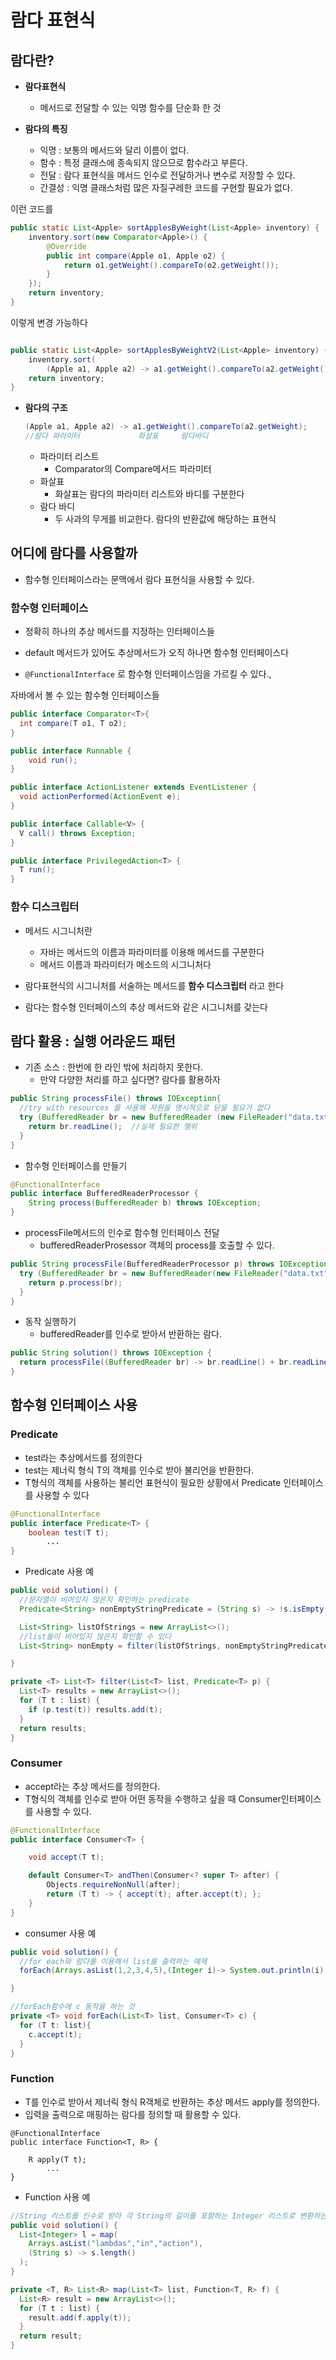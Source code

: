 # 람다 표현식

## 람다란?
* **람다표현식**
  * 메서드로 전달할 수 있는 익명 함수를 단순화 한 것


* **람다의 특징**
  * 익명 : 보통의 메서드와 달리 이름이 없다.
  * 함수 : 특정 클래스에 종속되지 않으므로 함수라고 부른다.
  * 전달 : 람다 표현식을 메서드 인수로 전달하거나 변수로 저장할 수 있다.
  * 간결성 : 익명 클래스처럼 많은 자질구레한 코드를 구현할 필요가 없다.

이런 코드를

```java
public static List<Apple> sortApplesByWeight(List<Apple> inventory) {
    inventory.sort(new Comparator<Apple>() {
        @Override 
        public int compare(Apple o1, Apple o2) {
            return o1.getWeight().compareTo(o2.getWeight());
        }
    });
    return inventory;
}

```

이렇게 변경 가능하다

```java

public static List<Apple> sortApplesByWeightV2(List<Apple> inventory) {
    inventory.sort(
        (Apple a1, Apple a2) -> a1.getWeight().compareTo(a2.getWeight()));
    return inventory;
}

```



- **람다의 구조**

  ```java
  (Apple a1, Apple a2) -> a1.getWeight().compareTo(a2.getWeight);
  //람다 파라미터				화살표		람다바디
  ```

  - 파라미터 리스트
    - Comparator의 Compare메서드 파라미터
  - 화살표
    - 화살표는 람다의 파라미터 리스트와 바디를 구분한다
  - 람다 바디
    - 두 사과의 무게를 비교한다. 람다의 반환값에 해당하는 표현식



## 어디에 람다를 사용할까

- 함수형 인터페이스라는 문맥에서 람다 표현식을 사용할 수 있다.

### 함수형 인터페이스

- 정확히 하나의 추상 메서드를 지정하는 인터페이스들

- default 메서드가 있어도 추상메서드가 오직 하나면 함수형 인터페이스다
- `@FunctionalInterface` 로 함수형 인터페이스임을 가르킬 수 있다.,



자바에서 볼 수 있는 함수형 인터페이스들

```java
public interface Comparator<T>{
  int compare(T o1, T o2);
}

public interface Runnable {
	void run();
}

public interface ActionListener extends EventListener {
  void actionPerformed(ActionEvent e);
}

public interface Callable<V> {  
  V call() throws Exception;
}

public interface PrivilegedAction<T> {
  T run();
}
```



### 함수 디스크립터

- 메서드 시그니처란
  - 자바는 메서드의 이름과 파라미터를 이용해 메서드를 구분한다
  - 메서드 이름과 파라미터가 메소드의 시그니처다

- 람다표현식의 시그니처를 서술하는 메서드를 **함수 디스크립터** 라고 한다
- 람다는 함수형 인터페이스의 추상 메서드와 같은 시그니처를 갖는다



## 람다 활용 : 실행 어라운드 패턴

- 기존 소스 : 한번에 한 라인 밖에 처리하지 못한다.
  - 만약 다양한 처리를 하고 싶다면? 람다를 활용하자

```java
public String processFile() throws IOException{
  //try with resources 를 사용해 자원을 명시적으로 닫을 필요가 없다
  try (BufferedReader br = new BufferedReader (new FileReader("data.txt")){
    return br.readLine();  //실제 필요한 행위
  }
}
```



- 함수형 인터페이스를 만들기

```java
@FunctionalInterface
public interface BufferedReaderProcessor {
    String process(BufferedReader b) throws IOException;
}

```



- processFile메서드의 인수로 함수형 인터페이스 전달
  - bufferedReaderProsessor 객체의 process를 호출할 수 있다.

```java
public String processFile(BufferedReaderProcessor p) throws IOException {
  try (BufferedReader br = new BufferedReader(new FileReader("data.txt"))){
    return p.process(br);
  }
}

```



- 동작 실행하기
  - bufferedReader를 인수로 받아서 반환하는 람다.

```java
public String solution() throws IOException {
  return processFile((BufferedReader br) -> br.readLine() + br.readLine());
}

```





## 함수형 인터페이스 사용

### Predicate

- test라는 추상메서드를 정의한다
- test는 제너릭 형식 T의 객체를 인수로 받아 불리언을 반환한다.
- T형식의 객체를 사용하는 불리언 표현식이 필요한 상황에서 Predicate 인터페이스를 사용할 수 있다

```java
@FunctionalInterface
public interface Predicate<T> {
    boolean test(T t);
		...
}
```

- Predicate 사용 예

```java
public void solution() {
  //문자열이 비어있지 않은지 확인하는 predicate
  Predicate<String> nonEmptyStringPredicate = (String s) -> !s.isEmpty();

  List<String> listOfStrings = new ArrayList<>();
  //list들이 비어있지 않은지 확인할 수 있다
  List<String> nonEmpty = filter(listOfStrings, nonEmptyStringPredicate);

}

private <T> List<T> filter(List<T> list, Predicate<T> p) {
  List<T> results = new ArrayList<>();
  for (T t : list) {
    if (p.test(t)) results.add(t);
  }
  return results;
}
```



### Consumer

- accept라는 추상 메서드를 정의한다.
- T형식의 객체를 인수로 받아 어떤 동작을 수행하고 싶을 때 Consumer인터페이스를 사용할 수 있다.

```Java
@FunctionalInterface
public interface Consumer<T> {

    void accept(T t);

    default Consumer<T> andThen(Consumer<? super T> after) {
        Objects.requireNonNull(after);
        return (T t) -> { accept(t); after.accept(t); };
    }
}
```



- consumer 사용 예

```java
public void solution() {
  //for each와 람다를 이용해서 list를 출력하는 예제
  forEach(Arrays.asList(1,2,3,4,5),(Integer i)-> System.out.println(i));

}

//forEach함수에 c 동작을 하는 것
private <T> void forEach(List<T> list, Consumer<T> c) {
  for (T t: list){
    c.accept(t);
  }
}
```



### Function

- T를 인수로 받아서 제너릭 형식 R객체로 반환하는 추상 메서드 apply를 정의한다.
- 입력을 출력으로 매핑하는 람다를 정의할 때 활용할 수 있다.

```
@FunctionalInterface
public interface Function<T, R> {

    R apply(T t);
		...
}

```

- Function 사용 예

```java
//String 리스트를 인수로 받아 각 String의 길이를 포함하는 Integer 리스트로 변환하는 map
public void solution() {
  List<Integer> l = map(
    Arrays.asList("lambdas","in","action"),
    (String s) -> s.length()
  );
}

private <T, R> List<R> map(List<T> list, Function<T, R> f) {
  List<R> result = new ArrayList<>();
  for (T t : list) {
    result.add(f.apply(t));
  }
  return result;
}
```



##  